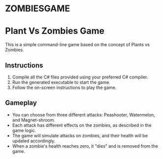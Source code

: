 # ZOMBIESGAME
# Plant Vs Zombies Game

This is a simple command-line game based on the concept of Plants vs Zombies.

## Instructions

1. Compile all the C# files provided using your preferred C# compiler.
2. Run the generated executable to start the game.
3. Follow the on-screen instructions to play the game.

## Gameplay
- You can choose from three different attacks: Peashooter, Watermelon, and Magnet-shroom.
- Each attack has different effects on the zombies, as described in the game logic.
- The game will simulate attacks on zombies, and their health will be updated accordingly.
- When a zombie's health reaches zero, it "dies" and is removed from the game.



